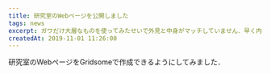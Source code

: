 ```yaml
---
title: 研究室のWebページを公開しました
tags: news
excerpt: ガワだけ大層なものを使ってみたせいで外見と中身がマッチしていません．早く内容を充実させていきたいです．
createdAt: 2019-11-01 11:26:00
---
```


研究室のWebページをGridsomeで作成できるようにしてみました．